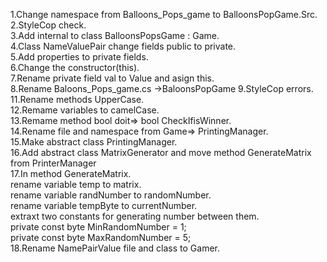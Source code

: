 1.Change namespace from Balloons_Pops_game to BalloonsPopGame.Src.<br/>
2.StyleCop check.<br/>
3.Add internal to class BalloonsPopsGame : Game.<br/>
4.Class NameValuePair change fields public to private.<br/>
5.Add properties to private fields.<br/>
6.Change the constructor(this).<br/>
7.Rename private field val to Value and asign this.<br/>
8.Rename Baloons_Pops_game.cs ->BaloonsPopGame
9.StyleCop errors.<br/>
11.Rename methods UpperCase.<br/>
12.Remame variables to camelCase.<br/>
13.Remame method bool doit=> bool CheckIfisWinner.<br/>
14.Rename file and namespace from Game=> PrintingManager.<br/>
15.Make abstract class PrintingManager.<br/>
16.Add abstract class MatrixGenerator and move method GenerateMatrix from PrinterManager<br/>
17.In method GenerateMatrix.<br/>
  rename variable temp to matrix.<br/>
  rename variable randNumber to randomNumber.<br/>
  rename variable tempByte to currentNumber.<br/>
  extraxt two constants for generating number between them.<br/>
  private const byte MinRandomNumber = 1;<br/>
  private const byte MaxRandomNumber = 5;<br/>
18.Rename NamePairValue file and class to Gamer.<br/>


